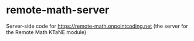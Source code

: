 # remote-math-server

Server-side code for https://remote-math.onpointcoding.net (the server for the Remote Math KTaNE module)
